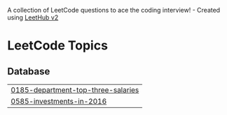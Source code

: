 A collection of LeetCode questions to ace the coding interview! - Created using [LeetHub v2](https://github.com/arunbhardwaj/LeetHub-2.0)
<!---LeetCode Topics Start-->
# LeetCode Topics
## Database
|  |
| ------- |
| [0185-department-top-three-salaries](https://github.com/jher235/For_CodingTest/tree/master/0185-department-top-three-salaries) |
| [0585-investments-in-2016](https://github.com/jher235/For_CodingTest/tree/master/0585-investments-in-2016) |
<!---LeetCode Topics End-->